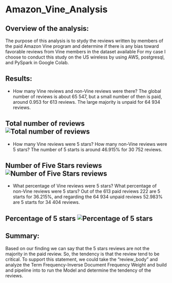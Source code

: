 # Amazon_Vine_Analysis

## Overview of the analysis: 
 The purpose of this analysis is to stydy the reviews written by members of the paid Amazon Vine program and determine if there is any bias toward favorable reviews from Vine members in the dataset available
For my case I choose to conduct this study on the US wireless by using AWS, postgresql, and PySpark in Google Colab.
## Results: 
* How many Vine reviews and non-Vine reviews were there?
The global number of reviews is about 65 547, but a small number of then is paid, around 0.953 for 613 reviews. The large majority is unpaid for 64 934 reviews.
## Total number of reviews![Total number of reviews](https://user-images.githubusercontent.com/89410157/145908199-61c5798e-e81c-4bfb-9276-832f4692e222.png)

* How many Vine reviews were 5 stars? How many non-Vine reviews were 5 stars?
The number of 5 starts is around 46.915% for 30 752 reviews.
## Number of Five Stars reviews ![Number of Five Stars reviews](https://user-images.githubusercontent.com/89410157/145913706-4c47c7c7-b9ce-43f9-bd84-4c3bdc97bcc7.png)

* What percentage of Vine reviews were 5 stars? What percentage of non-Vine reviews were 5 stars?
Out of the 613 paid reviews 222 are 5 starts for 36.215%, and regarding the 64 934 unpaid reviews 52.983% are 5 starts for 34 404 reviews.

## Percentage of 5 stars ![Percentage of 5 stars](https://user-images.githubusercontent.com/89410157/145913992-4b394a49-0792-4b08-bc55-acaaf0864e66.png)

## Summary: 
Based on our finding we can say that the 5 stars reviews are not the majority in the paid review. So, the tendency is that the review tend to be critical. To support this statement, we could take the “review_body” and analyze the Term Frequency-Inverse Document Frequency Weight and build and pipeline into to run the Model and determine the tendency of the reviews. 

